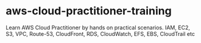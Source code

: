 # aws-cloud-practitioner-training
Learn AWS Cloud Practitioner by hands on practical scenarios. IAM, EC2, S3, VPC, Route-53, CloudFront, RDS, CloudWatch, EFS, EBS, CloudTrail etc
